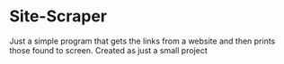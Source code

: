 # Site-Scraper
Just a simple program that gets the links from a website and then prints those found to screen. Created as just a small project
